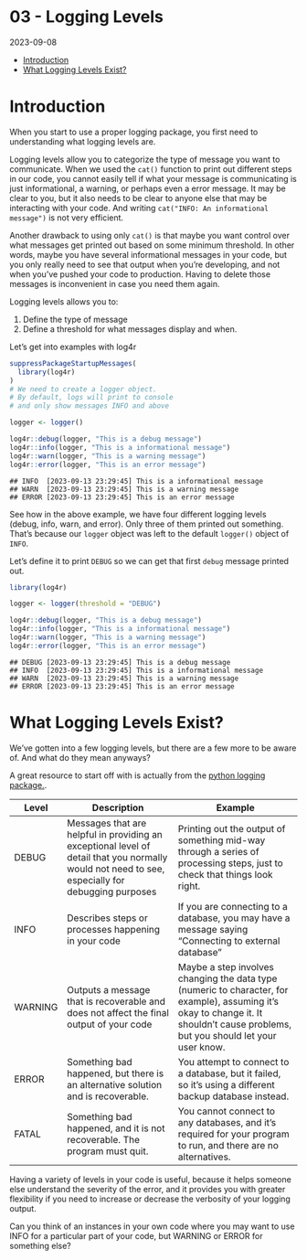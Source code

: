 03 - Logging Levels
================
2023-09-08

- [Introduction](#introduction)
- [What Logging Levels Exist?](#what-logging-levels-exist)

# Introduction

When you start to use a proper logging package, you first need to
understanding what logging levels are.

Logging levels allow you to categorize the type of message you want to
communicate. When we used the `cat()` function to print out different
steps in our code, you cannot easily tell if what your message is
communicating is just informational, a warning, or perhaps even a error
message. It may be clear to you, but it also needs to be clear to anyone
else that may be interacting with your code. And writing
`cat("INFO: An informational message")` is not very efficient.

Another drawback to using only `cat()` is that maybe you want control
over what messages get printed out based on some minimum threshold. In
other words, maybe you have several informational messages in your code,
but you only really need to see that output when you’re developing, and
not when you’ve pushed your code to production. Having to delete those
messages is inconvenient in case you need them again.

Logging levels allows you to:

1.  Define the type of message
2.  Define a threshold for what messages display and when.

Let’s get into examples with log4r

``` r
suppressPackageStartupMessages(
  library(log4r)
)
# We need to create a logger object. 
# By default, logs will print to console 
# and only show messages INFO and above

logger <- logger()

log4r::debug(logger, "This is a debug message")
log4r::info(logger, "This is a informational message")
log4r::warn(logger, "This is a warning message")
log4r::error(logger, "This is an error message")
```

    ## INFO  [2023-09-13 23:29:45] This is a informational message
    ## WARN  [2023-09-13 23:29:45] This is a warning message
    ## ERROR [2023-09-13 23:29:45] This is an error message

See how in the above example, we have four different logging levels
(debug, info, warn, and error). Only three of them printed out
something. That’s because our `logger` object was left to the default
`logger()` object of `INFO`.

Let’s define it to print `DEBUG` so we can get that first `debug`
message printed out.

``` r
library(log4r)

logger <- logger(threshold = "DEBUG")

log4r::debug(logger, "This is a debug message")
log4r::info(logger, "This is a informational message")
log4r::warn(logger, "This is a warning message")
log4r::error(logger, "This is an error message")
```

    ## DEBUG [2023-09-13 23:29:45] This is a debug message
    ## INFO  [2023-09-13 23:29:45] This is a informational message
    ## WARN  [2023-09-13 23:29:45] This is a warning message
    ## ERROR [2023-09-13 23:29:45] This is an error message

# What Logging Levels Exist?

We’ve gotten into a few logging levels, but there are a few more to be
aware of. And what do they mean anyways?

A great resource to start off with is actually from the [python logging
package.](https://docs.python.org/3/library/logging.html#logging-levels).

| Level   | Description                                                                                                                                      | Example                                                                                                                                                                            |
|---------|--------------------------------------------------------------------------------------------------------------------------------------------------|------------------------------------------------------------------------------------------------------------------------------------------------------------------------------------|
| DEBUG   | Messages that are helpful in providing an exceptional level of detail that you normally would not need to see, especially for debugging purposes | Printing out the output of something mid-way through a series of processing steps, just to check that things look right.                                                           |
| INFO    | Describes steps or processes happening in your code                                                                                              | If you are connecting to a database, you may have a message saying “Connecting to external database”                                                                               |
| WARNING | Outputs a message that is recoverable and does not affect the final output of your code                                                          | Maybe a step involves changing the data type (numeric to character, for example), assuming it’s okay to change it. It shouldn’t cause problems, but you should let your user know. |
| ERROR   | Something bad happened, but there is an alternative solution and is recoverable.                                                                 | You attempt to connect to a database, but it failed, so it’s using a different backup database instead.                                                                            |
| FATAL   | Something bad happened, and it is not recoverable. The program must quit.                                                                        | You cannot connect to any databases, and it’s required for your program to run, and there are no alternatives.                                                                     |

Having a variety of levels in your code is useful, because it helps
someone else understand the severity of the error, and it provides you
with greater flexibility if you need to increase or decrease the
verbosity of your logging output.

Can you think of an instances in your own code where you may want to use
INFO for a particular part of your code, but WARNING or ERROR for
something else?

